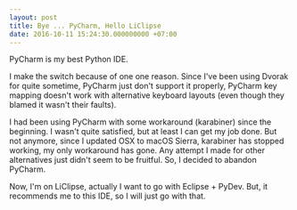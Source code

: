 ```yaml
---
layout: post
title: Bye ... PyCharm, Hello LiClipse
date: 2016-10-11 15:24:30.000000000 +07:00
---
```

PyCharm is my best Python IDE.

I make the switch because of one one reason. Since I've been using Dvorak for quite sometime, PyCharm just don't support it properly, PyCharm key mapping doesn't work with alternative keyboard layouts (even though they blamed it wasn't their faults). 

I had been using PyCharm with some workaround (karabiner) since the beginning. I wasn't quite satisfied, but at least I can get my job done. But not anymore, since I updated OSX to macOS Sierra, karabiner has stopped working, my only workaround has gone. Any attempt I made for other alternatives just didn't seem to be fruitful. So, I decided to abandon PyCharm.

Now, I'm on LiClipse, actually I want to go with Eclipse + PyDev. But, it recommends me to this IDE, so I will just go with that.
